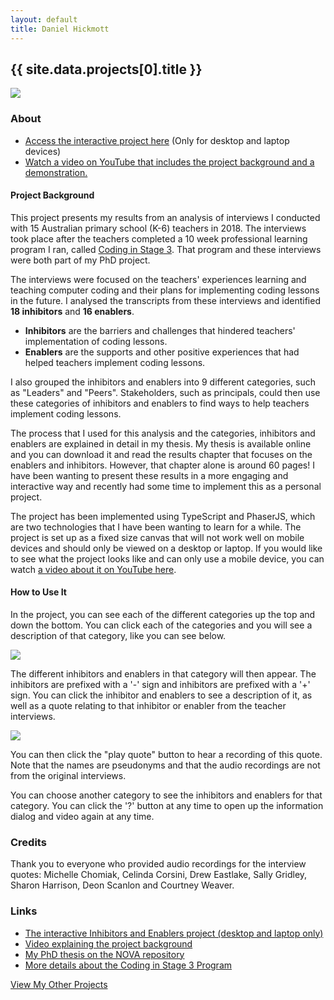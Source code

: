 ```yaml
---
layout: default
title: Daniel Hickmott
---
```


<div class="project-description">
    <h2>{{ site.data.projects[0].title }}</h2>
    <div class="row">
        <div class="col-md-4 offset-md-4">
            <img class = "img-fluid highlight-img border border-secondary" src = "{{ site.baseurl | append: '/projects/images/' | append: site.data.projects[0].imageFilePath }}">
        </div>
    </div>
    <h3>About</h3>
    <div id="mobile-alert-box" class="alert alert-info my-3" style="display: none">
        It looks likes you have tried to access the Inhibitors and Enablers project on a mobile device. 
        The project can only be viewed on a desktop or laptop.
        If you only have a mobile device, there is information below about the project and you can also watch a video (linked below) about it.
    </div>
    <ul>
        <li><a href="ies3" class="text-info">Access the interactive project here</a> (Only for desktop and laptop devices)</li>
        <li><a href="https://youtu.be/Oi897X_Y9CI" class="text-info">Watch a video on YouTube that includes the project background and a demonstration.</a></li>
    </ul>
    <h4>Project Background</h4>
    <p>
        This project presents my results from an analysis of interviews I conducted with 15 Australian primary school (K-6) teachers in 2018. 
        The interviews took place after the teachers completed a 10 week professional learning program I ran, called <a class="text-info" href="coding-in-stage-3">Coding in Stage 3</a>. 
        That program and these interviews were both part of my PhD project.
    </p>
    <p>
        The interviews were focused on the teachers' experiences learning and teaching computer coding and their plans for implementing coding lessons in the future.
        I analysed the transcripts from these interviews and identified <strong>18 inhibitors</strong> and <strong>16 enablers</strong>.
    </p>
    <ul>
        <li><strong>Inhibitors</strong> are the barriers and challenges that hindered teachers' implementation of coding lessons.</li>
        <li><strong>Enablers</strong> are the supports and other positive experiences that had helped teachers implement coding lessons.</li>
    </ul>
    <p>
        I also grouped the inhibitors and enablers into 9 different categories, such as "Leaders" and "Peers".
        Stakeholders, such as principals, could then use these categories of inhibitors and enablers to find ways to help teachers implement coding lessons.
    </p>
    <p>
        The process that I used for this analysis and the categories, inhibitors and enablers are explained in detail in my thesis. 
        My thesis is available online and you can download it and read the results chapter that focuses on the enablers and inhibitors. 
        However, that chapter alone is around 60 pages! 
        I have been wanting to present these results in a more engaging and interactive way and recently had some time to implement this as a personal project.
    </p>
    <p>
        The project has been implemented using TypeScript and PhaserJS, which are two technologies that I have been wanting to learn for a while. 
        The project is set up as a fixed size canvas that will not work well on mobile devices and should only be viewed on a desktop or laptop.
        If you would like to see what the project looks like and can only use a mobile device, you can watch <a href="https://youtu.be/Oi897X_Y9CI" class="text-info">a video about it on YouTube here</a>.
    </p>
    <h4>How to Use It</h4>
    <p>
        In the project, you can see each of the different categories up the top and down the bottom. You can click each of the categories and you will see a description of that category, like you can see below.
    </p>
    <div class="row">
        <div class="col-md-6 offset-md-3">
            <img class = "img-fluid highlight-img border border-secondary" src = "{{ site.baseurl | append: '/projects/images/ies3-click-category.gif' }}">
        </div>
    </div>
    <p>
        The different inhibitors and enablers in that category will then appear. 
        The inhibitors are prefixed with a '-' sign and inhibitors are prefixed with a '+' sign. 
        You can click the inhibitor and enablers to see a description of it, as well as a quote relating to that inhibitor or enabler from the teacher interviews. 
    </p>
    <div class="row">
        <div class="col-md-6 offset-md-3">
            <img class = "img-fluid highlight-img border border-secondary" src = "{{ site.baseurl | append: '/projects/images/ies3-click-enabler.gif' }}">
        </div>
    </div>
    <p>
        You can then click the "play quote" button to hear a recording of this quote. Note that the names are pseudonyms and that the audio recordings are not from the original interviews.
    </p>
    <p>
        You can choose another category to see the inhibitors and enablers for that category. You can click the '?' button at any time to open up the information dialog and video again at any time.
    </p>
    <h3>Credits</h3>
    <p>Thank you to everyone who provided audio recordings for the interview quotes: Michelle Chomiak, Celinda Corsini, Drew Eastlake, Sally Gridley, Sharon Harrison, Deon Scanlon and Courtney Weaver.</p>
    <h3>Links</h3>
    <ul>
        <li>
            <a href="ies3" class="text-info" target="_blank">The interactive Inhibitors and Enablers project (desktop and laptop only)</a>
        </li>
        <li>
            <a href="https://youtu.be/Oi897X_Y9CI" class="text-info" target="_blank">Video explaining the project background</a>
        </li>
        <li>
            <a href="https://hdl.handle.net/1959.13/1417667" class="text-info" target="_blank">My PhD thesis on the NOVA repository</a>
        </li>
        <li>
            <a href="coding-in-stage-3" class="text-info" target="_blank">More details about the Coding in Stage 3 Program</a>
        </li>
    </ul>
    <a href="{{ site.baseurl | append: '/projects/' }}" class="btn btn-sm btn-info float-right">
        View My Other Projects
        <i class="fa fa-list project-icon"></i>
    </a>
</div>
<script>
    // Check if the user has been redirected here due to them being on a mobile
    // and suggest them to watch the video and view the details here
    const params = new Proxy(new URLSearchParams(window.location.search), {
        get: (searchParams, prop) => searchParams.get(prop),
    });
    const value = params.mobile_redirect;
    if (value != null) {
        console.log(value);
        if (value == "true") {
            const mobileAlertBox = document.getElementById("mobile-alert-box");
            mobileAlertBox.style.display = 'block';
        
        }
    }

</script>